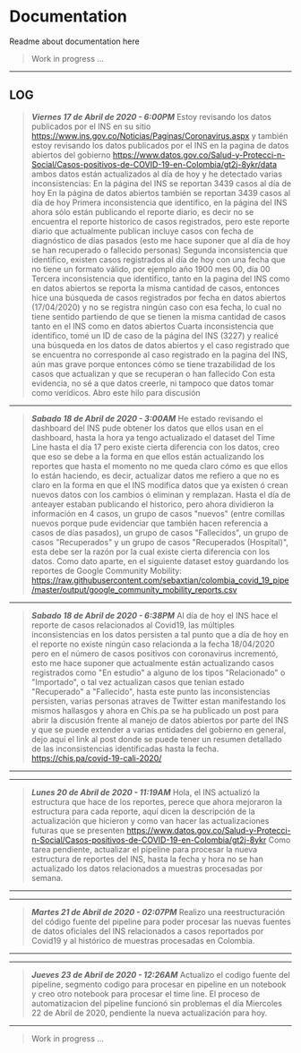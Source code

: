 # Documentation

Readme about documentation here

> Work in progress ...

---

## LOG

> ***Viernes 17 de Abril de 2020 - 6:00PM***
Estoy revisando los datos publicados por el INS en su sitio https://www.ins.gov.co/Noticias/Paginas/Coronavirus.aspx y también estoy revisando los datos publicados por el INS en la pagina de datos abiertos del gobierno https://www.datos.gov.co/Salud-y-Protecci-n-Social/Casos-positivos-de-COVID-19-en-Colombia/gt2j-8ykr/data ambos datos están actualizados al día de hoy y he detectado varias inconsistencias:
En la página del INS se reportan 3439 casos al día de hoy
En la página de datos abiertos también se reportan 3439 casos al día de hoy
Primera inconsistencia que identifico, en la página del INS ahora sólo están publicando el reporte diario, es decir no se encuentra el reporte historico de casos registrados, pero este reporte diario que actualmente publican incluye casos con fecha de diagnóstico de dias pasados (esto me hace suponer que al día de hoy se han recuperado o fallecido personas)
Segunda inconsistencia que identifico, existen casos registrados al día de hoy con una fecha que no tiene un formato válido, por ejemplo año 1900 mes 00, día 00
Tercera inconsistencia que identifico, tanto en la pagina del INS como en datos abiertos se reporta la misma cantidad de casos, entonces hice una búsqueda de casos registrados por fecha en datos abiertos (17/04/2020) y no se registra ningún caso con esa fecha, lo cual no tiene sentido partiendo de que se tienen la misma cantidad de casos tanto en el INS como en datos abiertos
Cuarta inconsistencia que identifico, tomé un ID de caso de la página del INS (3227) y realicé una búsqueda en los datos de datos abiertos y el caso registrado que se encuentra no corresponde al caso registrado en la pagina del INS, aún mas grave porque entonces cómo se tiene trazabilidad de los casos que actualizan y que se recuperan o han fallecido
Con esta evidencia, no sé a que datos creerle, ni tampoco que datos tomar como verídicos.
Abro este hilo para discusión

---

> ***Sabado 18 de Abril de 2020 - 3:00AM***
He estado revisando el dashboard del INS pude obtener los datos que ellos usan en el dashboard, hasta la hora ya tengo actualizado el dataset del Time Line hasta el día 17 pero existe cierta diferencia con los datos, creo que eso se debe a la forma en que ellos están actualizando los reportes que hasta el momento no me queda claro cómo es que ellos lo están haciendo, es decir, actualizar datos me refiero a que no es claro en la forma en que el INS modifica datos que ya existen ó crean nuevos datos con los cambios ó eliminan y remplazan. Hasta el día de anteayer estaban publicando el historico, pero ahora dividieron la información en 4 casos, un grupo de casos "nuevos" (entre comillas nuevos porque pude evidenciar que también hacen referencia a casos de días pasados), un grupo de casos "Fallecidos", un grupo de casos "Recuperados" y un grupo de casos "Recuperados (Hospital)", esta debe ser la razón por la cual existe cierta diferencia con los datos.
Como dato aparte, en el siguiente dataset estoy guardando los reportes de Google Community Mobility:
https://raw.githubusercontent.com/sebaxtian/colombia_covid_19_pipe/master/output/google_community_mobility_reports.csv

---

> ***Sabado 18 de Abril de 2020 - 6:38PM***
Al día de hoy el INS hace el reporte de casos relacionados al Covid19, las múltiples inconsistencias en los datos persisten a tal punto que a día de hoy en el reporte no existe ningún caso relacionda a la fecha 18/04/2020 pero en el número de casos positivos con coronavirus incrementó, esto me hace suponer que actualmente están actualizando casos registrados como "En estudio" a alguno de los tipos "Relacionado" o "Importado", o tal vez actualizan casos que tenian estado "Recuperado" a "Fallecido", hasta este punto las inconsistencias persisten, varias personas atraves de Twitter estan manifestando los mismos hallasgos y ahora en Chis.pa se ha publicado un post para abrir la discusión frente al manejo de datos abiertos por parte del INS y que se puede extender a varias entidades del gobierno en general, dejo aquí el link al post donde se puede tener un resumen detallado de las inconsistencias identificadas hasta la fecha.
https://chis.pa/covid-19-cali-2020/

---

---

> ***Lunes 20 de Abril de 2020 - 11:19AM***
Hola, el INS actualizó la estructura que hace de los reportes, perece que ahora mejoraron la estructura para cada reporte, aquí dicen la descripción de la actualización que hicieron y como van hacer las actualizaciones futuras que se presenten
https://www.datos.gov.co/Salud-y-Protecci-n-Social/Casos-positivos-de-COVID-19-en-Colombia/gt2j-8ykr
Como tarea pendiente, actualizar el pipeline para procesar la nueva estructura de reportes del INS, hasta la fecha y hora no se han actualizado los datos relacionados a muestras procesadas por semana.

---

---

> ***Martes 21 de Abril de 2020 - 02:07PM***
Realizo una reestructuración del código fuente del pipeline para poder procesar las nuevas fuentes de datos oficiales del INS relacionados a casos reportados por Covid19 y al histórico de muestras procesadas en Colombia.

---

---

> ***Jueves 23 de Abril de 2020 - 12:26AM***
Actualizo el codigo fuente del pipeline, segmento codigo para procesar en pipeline en un notebook y creo otro notebook para procesar el time line. El proceso de automatizacion del pipeline funcionó sin problemas el día Miercoles 22 de Abril de 2020, pendiente la nueva actualización para hoy.

---

> Work in progress ...
